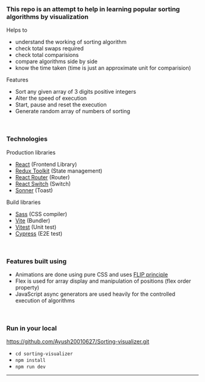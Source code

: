 

### This repo is an attempt to help in learning popular sorting algorithms by visualization

Helps to

- understand the working of sorting algorithm
- check total swaps required
- check total comparisions
- compare algorithms side by side
- know the time taken (time is just an approximate unit for comparision)

Features

- Sort any given array of 3 digits positive integers
- Alter the speed of execution
- Start, pause and reset the execution
- Generate random array of numbers of sorting

<br>

### Technologies

Production libraries
- [React](https://react.dev/) (Frontend Library)
- [Redux Toolkit](https://redux-toolkit.js.org/) (State management)
- [React Router](https://reactrouter.com/en/main/) (Router)
- [React Switch](https://react-switch.netlify.app/) (Switch)
- [Sonner](https://sonner.emilkowal.ski/) (Toast)

Build libraries
- [Sass](https://sass-lang.com/) (CSS compiler)
- [Vite](https://vitejs.dev/) (Bundler)
- [Vitest](https://vitest.dev/) (Unit test)
- [Cypress](https://www.cypress.io/) (E2E test)

<br>

### Features built using

- Animations are done using pure CSS and uses
  [FLIP principle](https://aerotwist.com/blog/flip-your-animations/)
- Flex is used for array display and manipulation of positions (flex order
  property)
- JavaScript async generators are used heavily for the controlled execution of
  algorithms

<br>

### Run in your local

https://github.com/Ayush20010627/Sorting-visualizer.git
- `cd sorting-visualizer`
- `npm install`
- `npm run dev`

---


